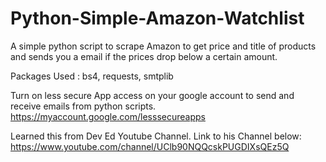 # Python-Simple-Amazon-Watchlist
A simple python script to scrape Amazon to get price and title of products and sends you a email if the prices drop below a certain amount.

Packages Used : bs4, requests, smtplib


Turn on less secure App access on your google account to send and receive emails from python scripts.
https://myaccount.google.com/lesssecureapps


Learned this from Dev Ed Youtube Channel. Link to his Channel below:
https://www.youtube.com/channel/UClb90NQQcskPUGDIXsQEz5Q
